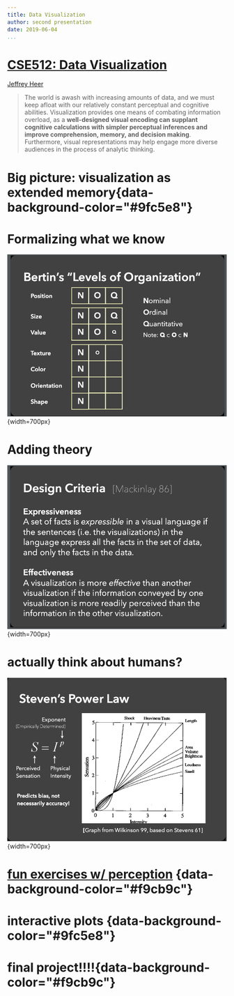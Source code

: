 ```yaml
---
title: Data Visualization
author: second presentation
date: 2019-06-04
...
```


# [CSE512: Data Visualization](https://courses.cs.washington.edu/courses/cse512/19sp/)

[Jeffrey Heer](https://homes.cs.washington.edu/~jheer/)

> The world is awash with increasing amounts of data, and we must keep afloat with our relatively constant perceptual and cognitive abilities. Visualization provides one means of combating information overload, as a **well-designed visual encoding can supplant cognitive calculations with simpler perceptual inferences and improve comprehension, memory, and decision making**. Furthermore, visual representations may help engage more diverse audiences in the process of analytic thinking.

# Big picture: visualization as extended memory{data-background-color="#9fc5e8"}

# Formalizing what we know

![](images/bertin.png){width=700px}

# Adding theory
![](images/design_criteria.png){width=700px}

# actually think about humans?
![](images/power_law.png){width=700px}

# [fun exercises w/ perception](color.pdf) {data-background-color="#f9cb9c"}

# interactive plots {data-background-color="#9fc5e8"}

# final project!!!!{data-background-color="#f9cb9c"}
